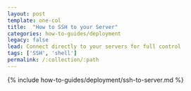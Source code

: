 ```yaml
---
layout: post
template: one-col
title:  "How to SSH to your Server"
categories: how-to-guides/deployment
legacy: false
lead: Connect directly to your servers for full control 
tags: ['SSH', 'shell']
permalink: /:collection/:path
---
```


{% include how-to-guides/deployment/ssh-to-server.md %}
